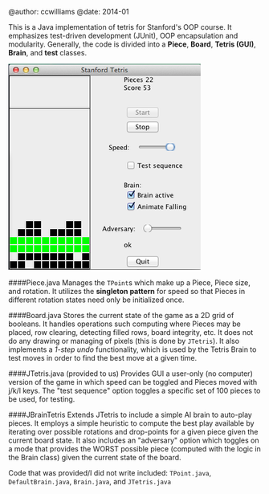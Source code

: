 @author: ccwilliams
@date:   2014-01

This is a Java implementation of tetris for Stanford's OOP course. It emphasizes
test-driven development (JUnit), OOP encapsulation and modularity. Generally, the 
code is divided into a **Piece**, **Board**, **Tetris (GUI)**, **Brain**, and
**test** classes. 

![Brain tetris](./JBrainTetris.png)

####Piece.java
Manages the `TPoint`s which make up a Piece, Piece size, and 
rotation. It utilizes the **singleton pattern** for speed so that Pieces in
different rotation states need only be initialized once.

####Board.java
Stores the current state of the game as a 2D grid of booleans.
It handles operations such computing where Pieces may be placed, row clearing,
detecting filled rows, board integrity, etc. It does not do any drawing or managing of pixels
(this is done by `JTetris`). 
It also implements a *1-step undo* functionality, which is used by the Tetris 
Brain to test moves in order to find the best move at a given time. 

####JTetris.java (provided to us)
Provides GUI a user-only (no computer) version of the game in which
speed can be toggled and Pieces moved with j/k/l keys. The "test sequence"
option toggles a specific set of 100 pieces to be used, for testing.

####JBrainTetris 
Extends JTetris to include a simple AI brain to auto-play pieces. 
It employs a simple heuristic to compute the best play available by iterating
over possible rotations and drop-points for a given piece given the current
board state. It also includes an "adversary" option which toggles on a mode 
that provides the WORST possible piece (computed with the logic in the 
Brain class) given the current state of the board.

Code that was provided/I did not write included: `TPoint.java`, `DefaultBrain.java`, 
`Brain.java`, and `JTetris.java`
